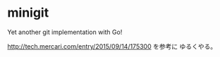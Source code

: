 minigit
=======

Yet another git implementation with Go!

http://tech.mercari.com/entry/2015/09/14/175300 を参考に
ゆるくやる。
